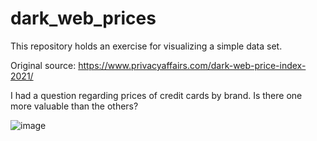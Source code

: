 # dark_web_prices

This repository holds an exercise for visualizing a simple data set.

Original source: https://www.privacyaffairs.com/dark-web-price-index-2021/

I had a question regarding prices of credit cards by brand. Is there one more valuable than the others?

![image](https://user-images.githubusercontent.com/87293267/140451741-c81e5c4b-3ada-40a6-bc1e-2f46f8dff57f.png)
